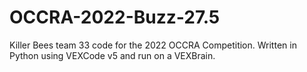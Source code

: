 # OCCRA-2022-Buzz-27.5
Killer Bees team 33 code for the 2022 OCCRA Competition. Written in Python using VEXCode v5 and run on a VEXBrain.
